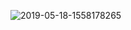 ![2019-05-18-1558178265](https://user-images.githubusercontent.com/33805349/57968837-7ada7e80-798d-11e9-9e37-a240aa6a9b59.jpg)
